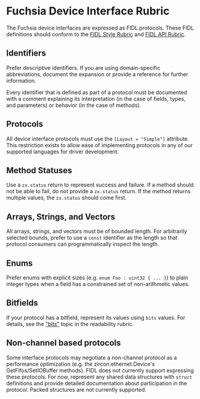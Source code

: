 # Fuchsia Device Interface Rubric

The Fuchsia device interfaces are expressed as FIDL protocols.  These FIDL
definitions should conform to the [FIDL Style Rubric][fidl-style] and
[FIDL API Rubric][fidl-api].

## Identifiers

Prefer descriptive identifiers.  If you are using domain-specific abbreviations,
document the expansion or provide a reference for further information.

Every identifier that is defined as part of a protocol must be documented with
a comment explaining its interpretation (in the case of fields, types, and
parameters) or behavior (in the case of methods).

## Protocols

All device interface protocols must use the `[Layout = "Simple"]` attribute.  This
restriction exists to allow ease of implementing protocols in any of our
supported languages for driver development.

## Method Statuses

Use a `zx.status` return to represent success and failure.  If a method should not be
able to fail, do not provide a `zx.status` return.  If the method returns multiple
values, the `zx.status` should come first.

## Arrays, Strings, and Vectors

All arrays, strings, and vectors must be of bounded length.  For arbitrarily
selected bounds, prefer to use a `const` identifier as the length so that
protocol consumers can programmatically inspect the length.

## Enums

Prefer enums with explicit sizes (e.g. `enum Foo : uint32 { ... }`) to plain
integer types when a field has a constrained set of non-arithmetic values.

## Bitfields

If your protocol has a bitfield, represent its values using `bits` values.
For details, see the ["bits"][bits] topic in the readability rubric.

## Non-channel based protocols

Some interface protocols may negotiate a non-channel protocol as a performance
optimization (e.g. the zircon.ethernet.Device's GetFifos/SetIOBuffer methods).
FIDL does not currently support expressing these protocols.  For now, represent
any shared data structures with `struct` definitions and provide detailed
documentation about participation in the protocol.  Packed structures are not
currently supported.

[fidl-style]: /docs/development/languages/fidl/guides/style.md
[fidl-api]: /docs/development/api/fidl.md
[bits]: /docs/development/api/fidl.md#bits
